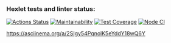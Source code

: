 ### Hexlet tests and linter status:
[![Actions Status](https://github.com/Serobabin/frontend-project-lvl2/workflows/hexlet-check/badge.svg)](https://github.com/Serobabin/frontend-project-lvl2/actions)
[![Maintainability](https://api.codeclimate.com/v1/badges/a99a88d28ad37a79dbf6/maintainability)](https://codeclimate.com/github/Serobabin/frontend-project-lvl2/maintainability)
[![Test Coverage](https://api.codeclimate.com/v1/badges/a99a88d28ad37a79dbf6/test_coverage)](https://codeclimate.com/github/Serobabin/frontend-project-lvl2/test_coverage)
[![Node CI](https://github.com/Serobabin/frontend-project-lvl2/workflows/Node%20CI/badge.svg)](https://github.com/Serobabin/frontend-project-lvl2/actions)

https://asciinema.org/a/2SIgy54PqnolK5eYddY18wQ6Y